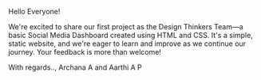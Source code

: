 Hello Everyone!

We're excited to share our first project as the Design Thinkers Team—a basic Social Media Dashboard created using HTML and CSS. It's a simple, static website, and we're eager to learn and improve as we continue our journey. Your feedback is more than welcome!

With regards..,
Archana A and Aarthi A P

